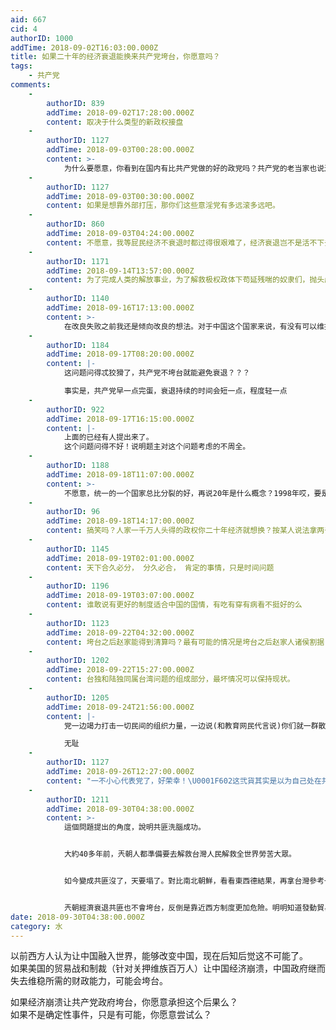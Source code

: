 ```yaml
---
aid: 667
cid: 4
authorID: 1000
addTime: 2018-09-02T16:03:00.000Z
title: 如果二十年的经济衰退能换来共产党垮台，你愿意吗？
tags:
    - 共产党
comments:
    -
        authorID: 839
        addTime: 2018-09-02T17:28:00.000Z
        content: 取决于什么类型的新政权接盘
    -
        authorID: 1127
        addTime: 2018-09-03T00:28:00.000Z
        content: >-
            为什么要愿意，你看到在国内有比共产党做的好的政党吗？共产党的老当家也说过他认为共产党或许未来会消失。不要不着边际的意淫，意淫时逻辑要以现实及历史做参照。在没有更好的接盘党出现的情况下，共产党倒台大概率是灾难，而不只是倒退，外部压迫，内部割据，甚至烽火连天，少点不切实际的意淫。在现阶段很长的一段时间内，它仍是第一选择。
    -
        authorID: 1127
        addTime: 2018-09-03T00:30:00.000Z
        content: 如果是想靠外部打压，那你们这些意淫党有多远滚多远吧。
    -
        authorID: 860
        addTime: 2018-09-03T04:24:00.000Z
        content: 不愿意，我等屁民经济不衰退时都过得很艰难了，经济衰退岂不是活不下去？
    -
        authorID: 1171
        addTime: 2018-09-14T13:57:00.000Z
        content: 为了完成人类的解放事业，为了解救极权政体下苟延残喘的奴隶们，抛头颅洒热血，我绝对愿意！
    -
        authorID: 1140
        addTime: 2018-09-16T17:13:00.000Z
        content: >-
            在改良失败之前我还是倾向改良的想法。对于中国这个国家来说，有没有可以维持精英决策（这个国家的百姓素质参差不齐，服从权威，也许精英统治是个好办法）的同时开放民主的方法？类似越南。
    -
        authorID: 1184
        addTime: 2018-09-17T08:20:00.000Z
        content: |-
            这问题问得忒狡猾了，共产党不垮台就能避免衰退？？？

            事实是，共产党早一点完蛋，衰退持续的时间会短一点，程度轻一点
    -
        authorID: 922
        addTime: 2018-09-17T16:15:00.000Z
        content: |-
            上面的已经有人提出来了。  
            这个问题问得不好！说明题主对这个问题考虑的不周全。
    -
        authorID: 1188
        addTime: 2018-09-18T11:07:00.000Z
        content: >-
            不愿意，统一的一个国家总比分裂的好，再说20年是什么概念？1998年哎，要是倒退到那个时候美帝不像推倒苏联一样捏死中国才有鬼。虽然很不喜欢共党的各种政策，但是没有其他强力的政党出现之前我是绝对支持共党在台上的。
    -
        authorID: 96
        addTime: 2018-09-18T14:17:00.000Z
        content: 搞笑吗？人家一千万人头得的政权你二十年经济就想换？按某人说法拿两千万人头换。
    -
        authorID: 1145
        addTime: 2018-09-19T02:01:00.000Z
        content: 天下合久必分， 分久必合， 肯定的事情，只是时间问题
    -
        authorID: 1196
        addTime: 2018-09-19T03:07:00.000Z
        content: 谁敢说有更好的制度适合中国的国情，有吃有穿有病看不挺好的么
    -
        authorID: 1123
        addTime: 2018-09-22T04:32:00.000Z
        content: 垮台之后赵家能得到清算吗？最有可能的情况是垮台之后赵家人诸侯割据
    -
        authorID: 1202
        addTime: 2018-09-22T15:27:00.000Z
        content: 台独和陆独同属台湾问题的组成部分，最坏情况可以保持现状。
    -
        authorID: 1205
        addTime: 2018-09-24T21:56:00.000Z
        content: |-
            党一边竭力打击一切民间的组织力量，一边说(和教育网民代言说)你们就一群散沙要是我倒了中国就必定陷入万劫不复的无政府状态

            无耻
    -
        authorID: 1127
        addTime: 2018-09-26T12:27:00.000Z
        content: "一不小心代表党了，好荣幸！\U0001F602这弐貨其实是以为自己处在共产主义社会中。"
    -
        authorID: 1211
        addTime: 2018-09-30T04:38:00.000Z
        content: >-
            這個問題提出的角度，說明共匪洗腦成功。


            大約40多年前，兲朝人都準備要去解救台灣人民解救全世界勞苦大眾。


            如今變成共匪沒了，天要塌了。對比南北朝鮮，看看東西德結果，再拿台灣參考一下。馬列制度是一場災難，呆在災難裡面還覺得很好。無語。


            兲朝經濟衰退共匪也不會垮台，反倒是靠近西方制度更加危險。明明知道發動貿易戰要吃虧，偏偏硬上，在下台和經濟衰退的兩難選擇中，共匪選擇沒有任何猶豫。
date: 2018-09-30T04:38:00.000Z
category: 水
---
```


以前西方人认为让中国融入世界，能够改变中国，现在后知后觉这不可能了。  
如果美国的贸易战和制裁（针对关押维族百万人）让中国经济崩溃，中国政府继而失去维稳所需的财政能力，可能会垮台。

如果经济崩溃让共产党政府垮台，你愿意承担这个后果么？  
如果不是确定性事件，只是有可能，你愿意尝试么？
